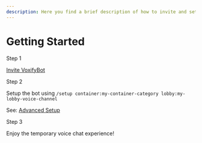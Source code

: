 ```yaml
---
description: Here you find a brief description of how to invite and setup the VoxifyBot.
---
```


# Getting Started

Step 1&#x20;

[Invite VoxifyBot](https://add.voxifybot.com/)&#x20;

Step 2

Setup the bot using `/setup container:my-container-category lobby:my-lobby-voice-channel`

See: [Advanced Setup](advanced-setup.md)

Step 3&#x20;

Enjoy the temporary voice chat experience!
